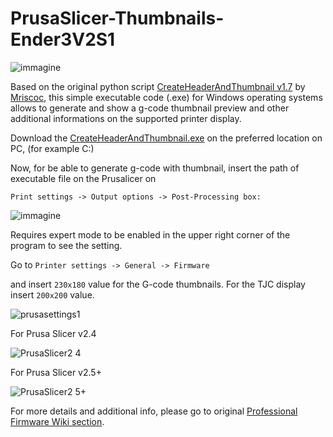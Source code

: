 # PrusaSlicer-Thumbnails-Ender3V2S1

![immagine](https://github.com/Giadej/PrusaSlicer-Thumbnails-Ender3V2S1/assets/80910217/25b0e46f-b7f8-417a-b0d2-0e2099c03644)


Based on the original python script [CreateHeaderAndThumbnail v1.7](https://raw.githubusercontent.com/mriscoc/Marlin_Ender3v2/Ender3v2-Released/slicer%20scripts/prusa-superslicer/CreateHeaderAndThumbnail.py) by [Mriscoc](https://github.com/mriscoc), this simple executable code (.exe) for Windows operating systems allows to generate and show a g-code thumbnail preview and other additional informations on the supported printer display. 

Download the [CreateHeaderAndThumbnail.exe](https://github.com/Giadej/PrusaSlicer-Thumbnails-Ender3V2S1/blob/main/CreateHeaderAndThumbnail.exe) on the preferred location on PC, (for example C:)


Now, for be able to generate g-code with thumbnail, insert the path of executable file on the Prusalicer on


`Print settings -> Output options -> Post-Processing box:`

![immagine](https://github.com/Giadej/PrusaSlicer-Thumbnails-Ender3V2S1/assets/80910217/fac6cdc4-fb0f-4d71-975c-1c7a43745581)




Requires expert mode to be enabled in the upper right corner of the program to see the setting. 

Go to `Printer settings -> General -> Firmware`

and insert `230x180` value for the G-code thumbnails.
For the TJC display insert `200x200` value.

![prusasettings1](https://github.com/Giadej/PrusaSlicer-Thumbnails-Ender3V2S1/assets/80910217/209b8782-cc5a-4669-ad38-250cc7f4775b)




For Prusa Slicer v2.4


![PrusaSlicer2 4](https://github.com/Giadej/PrusaSlicer-Thumbnails-Ender3V2S1/assets/80910217/37d4fa0a-362f-40da-831b-ce46f3733a93)







For Prusa Slicer v2.5+


![PrusaSlicer2 5+](https://github.com/Giadej/PrusaSlicer-Thumbnails-Ender3V2S1/assets/80910217/c8724fd2-a252-4e42-8834-2c9bbdb4da1d)



For more details and additional info, please go to original [Professional Firmware Wiki section](https://github.com/mriscoc/Ender3V2S1/wiki/How-to-generate-a-gcode-preview).
